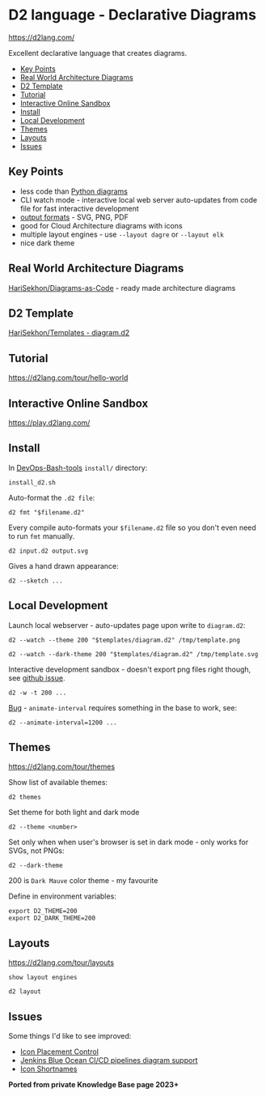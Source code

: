 # D2 language - Declarative Diagrams

<https://d2lang.com/>

Excellent declarative language that creates diagrams.

<!-- INDEX_START -->

- [Key Points](#key-points)
- [Real World Architecture Diagrams](#real-world-architecture-diagrams)
- [D2 Template](#d2-template)
- [Tutorial](#tutorial)
- [Interactive Online Sandbox](#interactive-online-sandbox)
- [Install](#install)
- [Local Development](#local-development)
- [Themes](#themes)
- [Layouts](#layouts)
- [Issues](#issues)

<!-- INDEX_END -->

## Key Points

- less code than [Python diagrams](diagrams.md)
- CLI watch mode - interactive local web server auto-updates from code file for fast interactive development
- [output formats](https://d2lang.com/tour/exports) - SVG, PNG, PDF
- good for Cloud Architecture diagrams with icons
- multiple layout engines - use `--layout dagre` or `--layout elk`
- nice dark theme

## Real World Architecture Diagrams

[HariSekhon/Diagrams-as-Code](https://github.com/HariSekhon/Diagrams-as-Code) - ready made architecture diagrams

## D2 Template

[HariSekhon/Templates - diagram.d2](https://github.com/HariSekhon/Templates/blob/master/diagram.d2)

## Tutorial

<https://d2lang.com/tour/hello-world>

## Interactive Online Sandbox

<https://play.d2lang.com/>

## Install

In [DevOps-Bash-tools](devops-bash-tools.md) `install/` directory:

```shell
install_d2.sh
```

Auto-format the `.d2 file`:

```shell
d2 fmt "$filename.d2"
```

Every compile auto-formats your `$filename.d2` file so you don't even need to run `fmt` manually.

```shell
d2 input.d2 output.svg
```

Gives a hand drawn appearance:

```shell
d2 --sketch ...
```

## Local Development

Launch local webserver - auto-updates page upon write to `diagram.d2`:

```shell
d2 --watch --theme 200 "$templates/diagram.d2" /tmp/template.png
```

```shell
d2 --watch --dark-theme 200 "$templates/diagram.d2" /tmp/template.svg
```

Interactive development sandbox - doesn't export png files right though, see
[github issue](https://github.com/terrastruct/d2/discussions/1301).

```shell
d2 -w -t 200 ...
```

[Bug](https://github.com/terrastruct/d2/issues/1280) - `animate-interval` requires something in the base to work, see:

```shell
d2 --animate-interval=1200 ...
```

## Themes

<https://d2lang.com/tour/themes>

Show list of available themes:

```shell
d2 themes
```

Set theme for both light and dark mode

```shell
d2 --theme <number>
```

Set only when when user's browser is set in dark mode - only works for SVGs, not PNGs:

```shell
d2 --dark-theme
```

200 is `Dark Mauve` color theme - my favourite

Define in environment variables:

```shell
export D2_THEME=200
export D2_DARK_THEME=200
```

## Layouts

<https://d2lang.com/tour/layouts>

```shell
show layout engines
```

```shell
d2 layout
```

## Issues

Some things I'd like to see improved:

- [Icon Placement Control](https://github.com/terrastruct/d2/issues/1285)
- [Jenkins Blue Ocean CI/CD pipelines diagram support](https://github.com/terrastruct/d2/issues/1323)
- [Icon Shortnames](https://github.com/terrastruct/d2/issues/1281)

**Ported from private Knowledge Base page 2023+**

